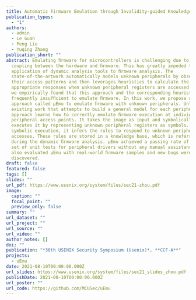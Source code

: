 ```yaml
---
title: Automatic Firmware Emulation through Invalidity-guided Knowledge Inference
publication_types:
  - "1"
authors:
  - admin
  - Le Guan
  - Peng Liu
  - Yuqing Zhang
publication_short: ""
abstract: Emulating ﬁrmware for microcontrollers is challenging due to the tight
  coupling between the hardware and ﬁrmware. This has greatly impeded the
  application of dynamic analysis tools to ﬁrmware analysis. The
  state-of-the-artwork automatically models unknown peripherals by observing
  their access patterns and then leverages heuristics to calculate the
  appropriate responses when unknown peripheral registers are accessed. However,
  we empirically found that this approach and the corresponding heuristics are
  frequently insufﬁcient to emulate ﬁrmware. In this work, we propose a new
  approach called µEmu to emulate ﬁrmware with unknown peripherals. Unlike
  existing work that attempts to build a general model for each peripheral, our
  approach learns how to correctly emulate ﬁrmware execution at individual
  peripheral access points. It takes the image as input and symbolically
  executes it by representing unknown peripheral registers as symbols. During
  symbolic execution, it infers the rules to respond to unknown peripheral
  accesses. These rules are stored in a knowledge base, which is referred to
  during the dynamic ﬁrmware analysis. µEmu achieved a passing rate of 95% in a
  set of unit tests for peripheral drivers without any manual assistance. We
  also evaluated µEmu with real-world ﬁrmware samples and new bugs were
  discovered.
draft: false
featured: false
tags: []
slides: ""
url_pdf: https://www.usenix.org/system/files/sec21-zhou.pdf
image:
  caption: ""
  focal_point: ""
  preview_only: false
summary: ""
url_dataset: ""
url_project: ""
url_source: ""
url_video: ""
author_notes: []
doi: ""
publication: "*30th USENIX Security Symposium (Usenix)*, **CCF-A**"
projects:
  - uEmu
date: 2021-08-10T00:00:00.000Z
url_slides: https://www.usenix.org/system/files/sec21_slides_zhou.pdf
publishDate: 2021-08-10T00:00:00.000Z
url_poster: ""
url_code: https://github.com/MCUSec/uEmu
---
```

